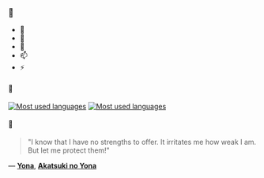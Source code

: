 ### 👋

- 🔭
- 🌱
- 💬
- 📫
- ⚡

#### 🧏

[![Most used languages](https://github-readme-stats-aynah.vercel.app/api/top-langs/?username=aynh&theme=solarized-dark&langs_count=6&layout=compact&hide_title=true)](https://github.com/anuraghazra/github-readme-stats#gh-dark-mode-only)
[![Most used languages](https://github-readme-stats-aynah.vercel.app/api/top-langs/?username=aynh&theme=solarized-light&langs_count=6&layout=compact&hide_title=true)](https://github.com/anuraghazra/github-readme-stats#gh-light-mode-only)

#### 💬

> "I know that I have no strengths to offer. It irritates me how weak I am. But let me protect them!"

&mdash; [**Yona**](https://myanimelist.net/character.php?q=Yona&cat=character), [**Akatsuki no Yona**](https://myanimelist.net/search/all?q=Akatsuki%20no%20Yona&cat=all)
